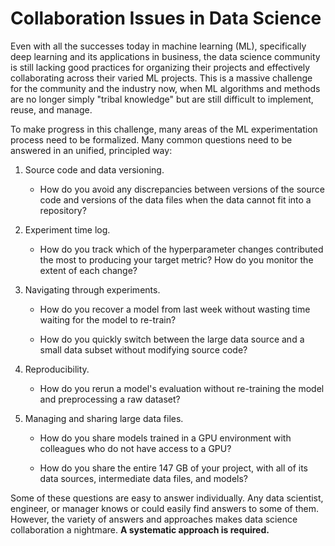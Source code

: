 # Collaboration Issues in Data Science

Even with all the successes today in machine learning (ML), specifically deep
learning and its applications in business, the data science community is still
lacking good practices for organizing their projects and effectively
collaborating across their varied ML projects. This is a massive challenge for
the community and the industry now, when ML algorithms and methods are no longer
simply "tribal knowledge" but are still difficult to implement, reuse, and
manage.

To make progress in this challenge, many areas of the ML experimentation process
need to be formalized. Many common questions need to be answered in an unified,
principled way:

1. Source code and data versioning.

   - How do you avoid any discrepancies between versions of the source code and
     versions of the data files when the data cannot fit into a repository?

2. Experiment time log.

   - How do you track which of the hyperparameter changes contributed the most
     to producing your target metric? How do you monitor the extent of each
     change?

3. Navigating through experiments.

   - How do you recover a model from last week without wasting time waiting for
     the model to re-train?

   - How do you quickly switch between the large data source and a small data
     subset without modifying source code?

4. Reproducibility.

   - How do you rerun a model's evaluation without re-training the model and
     preprocessing a raw dataset?

5. Managing and sharing large data files.

   - How do you share models trained in a GPU environment with colleagues who
     do not have access to a GPU?

   - How do you share the entire 147 GB of your project, with all of its data
     sources, intermediate data files, and models?

Some of these questions are easy to answer individually. Any data scientist,
engineer, or manager knows or could easily find answers to some of them.
However, the variety of answers and approaches makes data science collaboration
a nightmare. **A systematic approach is required.**
